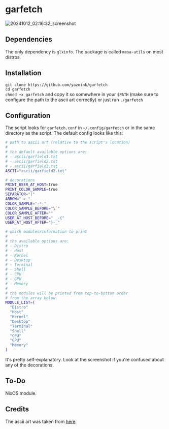 # garfetch
![20241012_02:16:32_screenshot](https://github.com/user-attachments/assets/96df7f36-8bf5-46d3-b1c2-0dd28931e004)

## Dependencies
The only dependency is `glxinfo`. The package is called `mesa-utils` on most distros.

## Installation
`git clone https://github.com/yazoink/garfetch`     
`cd garfetch`     
`chmod +x garfetch` and copy it so somewhere in your `$PATH` (make sure to configure the path to the ascii art correctly) or just run `./garfetch`     

## Configuration
The script looks for `garfetch.conf` in `~/.config/garfetch` or in the same directory as the script.
The default config looks like this:
```bash
# path to ascii art (relative to the script's location)
#
# the default available options are:
# - ascii/garfield1.txt
# - ascii/garfield2.txt
# - ascii/garfield3.txt
ASCII="ascii/garfield2.txt"

# decorations
PRINT_USER_AT_HOST=true
PRINT_COLOR_SAMPLE=true
SEPARATOR="|"
ARROW="-> "
COLOR_SAMPLE="-*-"
COLOR_SAMPLE_BEFORE="\`"
COLOR_SAMPLE_AFTER=""
USER_AT_HOST_BEFORE=" _-{"
USER_AT_HOST_AFTER="}-_"

# which modules/information to print
#
# the available options are:
# - Distro
# - Host
# - Kernel
# - Desktop
# - Terminal
# - Shell
# - CPU
# - GPU
# - Memory
#
# the modules will be printed from top-to-bottom order
# from the array below.
MODULE_LIST=(
  "Distro"
  "Host"
  "Kernel"
  "Desktop"
  "Terminal"
  "Shell"
  "CPU"
  "GPU"
  "Memory"
)
```

It's pretty self-explanatory.
Look at the screenshot if you're confused about any of the decorations.

## To-Do
NixOS module.

## Credits
The ascii art was taken from [here](https://www.asciiart.eu/comics/garfield).
